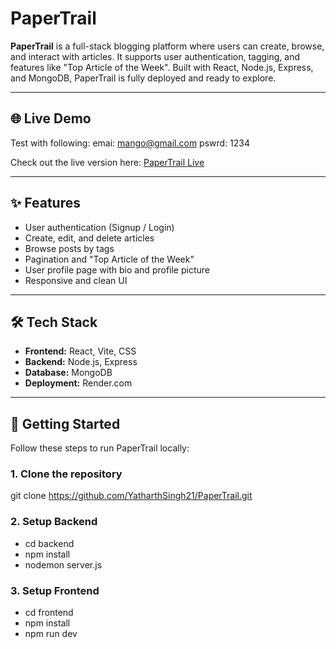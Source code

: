 # PaperTrail

**PaperTrail** is a full-stack blogging platform where users can create, browse, and interact with articles. It supports user authentication, tagging, and features like "Top Article of the Week". Built with React, Node.js, Express, and MongoDB, PaperTrail is fully deployed and ready to explore.

---

## 🌐 Live Demo

Test with following: 
emai: mango@gmail.com 
pswrd: 1234

Check out the live version here: [PaperTrail Live](https://papertrail-frontend-so66.onrender.com/)

---

## ✨ Features

- User authentication (Signup / Login)
- Create, edit, and delete articles
- Browse posts by tags
- Pagination and "Top Article of the Week"
- User profile page with bio and profile picture
- Responsive and clean UI

---

## 🛠 Tech Stack

- **Frontend:** React, Vite, CSS  
- **Backend:** Node.js, Express  
- **Database:** MongoDB  
- **Deployment:** Render.com

---

## 🚀 Getting Started

Follow these steps to run PaperTrail locally:

### 1. Clone the repository
git clone https://github.com/YatharthSingh21/PaperTrail.git

### 2. Setup Backend
- cd backend
- npm install
- nodemon server.js

### 3. Setup Frontend
- cd frontend
- npm install
- npm run dev
